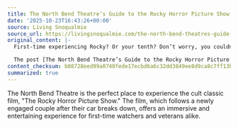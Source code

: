 ```yaml
---
title: The North Bend Theatre’s Guide to the Rocky Horror Picture Show
date: '2025-10-23T16:43:26+00:00'
source: Living Snoqualmie
source_url: https://livingsnoqualmie.com/the-north-bend-theatres-guide-to-the-rocky-horror-picture-show/?utm_source=rss&utm_medium=rss&utm_campaign=the-north-bend-theatres-guide-to-the-rocky-horror-picture-show
original_content: |-
  First-time experiencing Rocky? Or your tenth? Don’t worry, you couldn’t find a better place&nbsp;to indulge&nbsp;than the North Bend Theatre. The cult film follows a newly engaged couple whose car breaks […]

  The post [The North Bend Theatre’s Guide to the Rocky Horror Picture Show](https://livingsnoqualmie.com/the-north-bend-theatres-guide-to-the-rocky-horror-picture-show/) appeared first on [Living Snoqualmie](https://livingsnoqualmie.com).
content_checksum: b08728eed99a0740fede17ecbd6a6c32dd3849ee8d9ca8c7ff13b6d34936caad
summarized: true
---
```


The North Bend Theatre is the perfect place to experience the cult classic film, "The Rocky Horror Picture Show." The film, which follows a newly engaged couple after their car breaks down, offers an immersive and entertaining experience for first-time watchers and veterans alike.